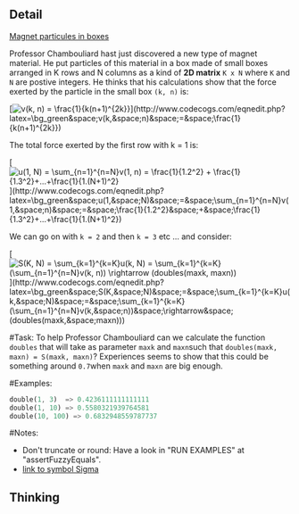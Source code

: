 ## Detail

[Magnet particules in boxes](https://www.codewars.com/kata/magnet-particules-in-boxes)

Professor Chambouliard hast just discovered a new type of magnet material. He put particles of this material in a box made of small boxes arranged in K rows and N columns as a kind of **2D matrix** `K x N` where `K` and `N` are postive integers. He thinks that his calculations show that the force exerted by the particle in the small box `(k, n)` is:

[![v(k, n) = \frac{1}{k(n+1)^{2k}}](http://latex.codecogs.com/gif.latex?\bg_green&space;v(k,&space;n)&space;=&space;\frac{1}{k(n+1)^{2k}})](http://www.codecogs.com/eqnedit.php?latex=\bg_green&space;v(k,&space;n)&space;=&space;\frac{1}{k(n+1)^{2k}})

The total force exerted by the first row with k = 1 is:

[![u(1, N) = \sum_{n=1}^{n=N}v(1, n) = \frac{1}{1.2^2} + \frac{1}{1.3^2}+...+\frac{1}{1.(N+1)^2}](http://latex.codecogs.com/gif.latex?\bg_green&space;u(1,&space;N)&space;=&space;\sum_{n=1}^{n=N}v(1,&space;n)&space;=&space;\frac{1}{1.2^2}&space;+&space;\frac{1}{1.3^2}+...+\frac{1}{1.(N+1)^2})](http://www.codecogs.com/eqnedit.php?latex=\bg_green&space;u(1,&space;N)&space;=&space;\sum_{n=1}^{n=N}v(1,&space;n)&space;=&space;\frac{1}{1.2^2}&space;+&space;\frac{1}{1.3^2}+...+\frac{1}{1.(N+1)^2})

We can go on with `k = 2` and then `k = 3` etc ... and consider:

[![S(K, N) = \sum_{k=1}^{k=K}u(k, N) = \sum_{k=1}^{k=K}(\sum_{n=1}^{n=N}v(k, n)) \rightarrow (doubles(maxk, maxn))](http://latex.codecogs.com/gif.latex?\bg_green&space;S(K,&space;N)&space;=&space;\sum_{k=1}^{k=K}u(k,&space;N)&space;=&space;\sum_{k=1}^{k=K}(\sum_{n=1}^{n=N}v(k,&space;n))&space;\rightarrow&space;(doubles(maxk,&space;maxn)))](http://www.codecogs.com/eqnedit.php?latex=\bg_green&space;S(K,&space;N)&space;=&space;\sum_{k=1}^{k=K}u(k,&space;N)&space;=&space;\sum_{k=1}^{k=K}(\sum_{n=1}^{n=N}v(k,&space;n))&space;\rightarrow&space;(doubles(maxk,&space;maxn)))

\#Task: To help Professor Chambouliard can we calculate the function `doubles` that will take as parameter `maxk` and `maxn`such that `doubles(maxk, maxn) = S(maxk, maxn)`? Experiences seems to show that this could be something around `0.7`when `maxk` and `maxn` are big enough.

\#Examples:

```rust
double(1, 3)  => 0.4236111111111111
double(1, 10) => 0.5580321939764581
double(10, 100) => 0.6832948559787737
```

\#Notes: 

- Don't truncate or round: Have a look in "RUN EXAMPLES" at "assertFuzzyEquals".
- [link to symbol Sigma](https://en.wikipedia.org/wiki/Summation)

## Thinking

